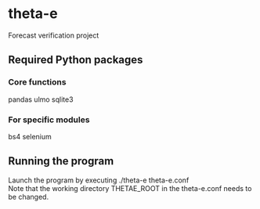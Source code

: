 # theta-e

Forecast verification project

## Required Python packages

### Core functions
pandas 
ulmo 
sqlite3 

### For specific modules
bs4 
selenium 


## Running the program

Launch the program by executing ./theta-e theta-e.conf  
Note that the working directory THETAE_ROOT in the theta-e.conf needs to be changed.
